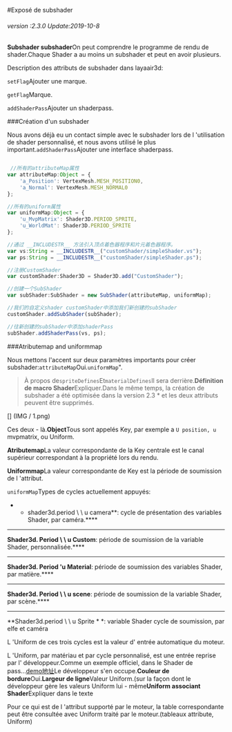 #Exposé de subshader

###### *version :2.3.0   Update:2019-10-8*

​**Subshader subshader**On peut comprendre le programme de rendu de shader.Chaque Shader a au moins un subshader et peut en avoir plusieurs.

Description des attributs de subshader dans layaair3d:

​`setFlag`Ajouter une marque.

​`getFlag`Marque.

​`addShaderPass`Ajouter un shaderpass.

###Création d'un subshader

Nous avons déjà eu un contact simple avec le subshader lors de l 'utilisation de shader personnalisé, et nous avons utilisé le plus important.`addShaderPass`Ajouter une interface shaderpass.


```typescript

 //所有的attributeMap属性
var attributeMap:Object = {
    'a_Position': VertexMesh.MESH_POSITION0,
    'a_Normal': VertexMesh.MESH_NORMAL0
};

//所有的uniform属性
var uniformMap:Object = {
    'u_MvpMatrix': Shader3D.PERIOD_SPRITE, 
    'u_WorldMat': Shader3D.PERIOD_SPRITE
};

//通过 __INCLUDESTR__ 方法引入顶点着色器程序和片元着色器程序。
var vs:String = __INCLUDESTR__("customShader/simpleShader.vs");
var ps:String = __INCLUDESTR__("customShader/simpleShader.ps");

//注册CustomShader 
var customShader:Shader3D = Shader3D.add("CustomShader");

//创建一个SubShader
var subShader:SubShader = new SubShader(attributeMap, uniformMap);

//我们的自定义shader customShader中添加我们新创建的subShader
customShader.addSubShader(subShader);

//往新创建的subShader中添加shaderPass
subShader.addShaderPass(vs, ps);
```


###Atributemap and uniformmap

Nous mettons l'accent sur deux paramètres importants pour créer subshader:`attributeMap`Oui.`uniformMap`".

> À propos de`spriteDefines`Et`materialDefines`Il sera derrière.**Définition de macro Shader**Expliquer.Dans le même temps, la création de subshader a été optimisée dans la version 2.3 * et les deux attributs peuvent être supprimés.

[] (IMG / 1.png) <br >

Ces deux - là.**Object**Tous sont appelés Key, par exemple a ` U position, u ` mvpmatrix, ou Uniform.

**Atributemap**La valeur correspondante de la Key centrale est le canal supérieur correspondant à la propriété lors du rendu.

**Uniformmap**La valeur correspondante de Key est la période de soumission de l 'attribut.

`uniformMap`Types de cycles actuellement appuyés:

* * shader3d.period \ \ u camera**: cycle de présentation des variables Shader, par caméra.****
****
**Shader3d. Period \ \ u Custom**: période de soumission de la variable Shader, personnalisée.****
****
**Shader3d. Period 'u Material**: période de soumission des variables Shader, par matière.****
****
**Shader3d. Period \ \ u scene**: période de soumission de la variable Shader, par scène.****
****
**Shader3d.period \ \ u Sprite * *: variable Shader cycle de soumission, par elfe et caméra

L 'Uniform de ces trois cycles est la valeur d' entrée automatique du moteur.

L 'Uniform, par matériau et par cycle personnalisé, est une entrée reprise par l' développeur.Comme un exemple officiel, dans le Shader de pass...[demo地址](http://layaair2.ldc2.layabox.com/demo2/?language=ch&category=3d&group=Shader&name=Shader_MultiplePassOutline)Le développeur s'en occupe.**Couleur de bordure**Oui.**Largeur de ligne**Valeur Uniform.(sur la façon dont le développeur gère les valeurs Uniform lui - même**Uniform associant Shader**Expliquer dans le texte

Pour ce qui est de l 'attribut supporté par le moteur, la table correspondante peut être consultée avec Uniform traité par le moteur.(tableaux attribute, Uniform)


